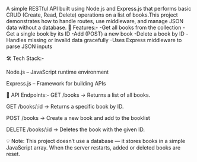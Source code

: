A simple RESTful API built using Node.js and Express.js that performs basic CRUD (Create, Read, Delete) operations on a list of books.This project demonstrates how to handle routes, use middleware, and manage JSON data without a database.
🚀 Features:-
  -Get all books from the collection
  -Get a single book by its ID
  -Add (POST) a new book
  -Delete a book by ID
  -Handles missing or invalid data gracefully
  -Uses Express middleware to parse JSON inputs


  🛠️ Tech Stack:-
  
Node.js – JavaScript runtime environment

Express.js – Framework for building APIs




📡 API Endpoints:-
GET /books
→ Returns a list of all books.

GET /books/:id
→ Returns a specific book by ID.

POST /books
→ Create a new book and add to the booklist

DELETE /books/:id
→ Deletes the book with the given ID.


💡 Note:
      This project doesn’t use a database — it stores books in a simple JavaScript array.
      When the server restarts, added or deleted books are reset.
